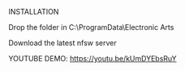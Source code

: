 INSTALLATION

Drop the folder in C:\ProgramData\Electronic Arts

Download the latest nfsw server

YOUTUBE DEMO:
https://youtu.be/kUmDYEbsRuY
